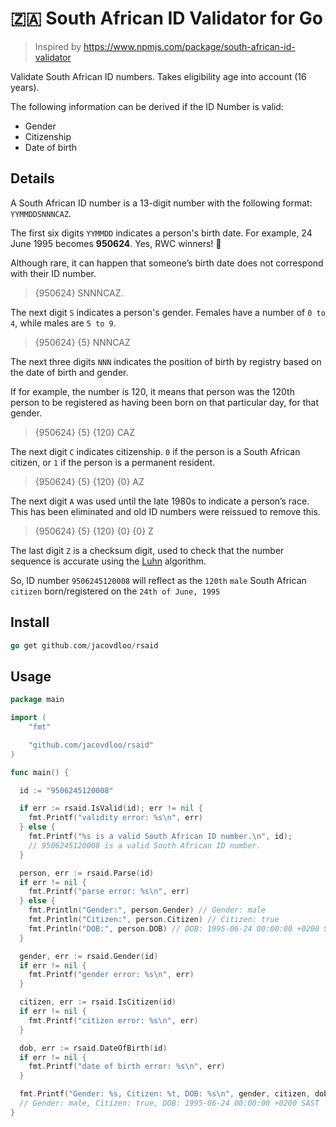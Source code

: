 # 🇿🇦 South African ID Validator for Go

> Inspired by https://www.npmjs.com/package/south-african-id-validator

Validate South African ID numbers. Takes eligibility age into account (16 years).

The following information can be derived if the ID Number is valid:

- Gender
- Citizenship
- Date of birth

## Details

A South African ID number is a 13-digit number with the following format: `YYMMDDSNNNCAZ`.

The first six digits `YYMMDD` indicates a person's birth date. For example, 24 June 1995 becomes **950624**. Yes, RWC winners! 🏉

Although rare, it can happen that someone’s birth date does not correspond with their ID number.

> {950624} SNNNCAZ.


The next digit `S` indicates a person's gender. Females have a number of `0 to 4`, while males are `5 to 9`.

> {950624} {5} NNNCAZ

The next three digits `NNN` indicates the position of birth by registry based on the date of birth and gender.

If for example, the number is 120, it means that person was the 120th person to be registered as having been born on that particular day, for that gender.

> {950624} {5} {120} CAZ

The next digit `C` indicates citizenship. `0` if the person is a South African citizen, or `1` if the person is a permanent resident.

> {950624} {5} {120} {0} AZ

The next digit `A` was used until the late 1980s to indicate a person’s race. This has been eliminated and
old ID numbers were reissued to remove this.

> {950624} {5} {120} {0} {0} Z

The last digit `Z` is a checksum digit, used to check that the number sequence is accurate using the [Luhn](https://en.wikipedia.org/wiki/Luhn_algorithm) algorithm.

So, ID number `9506245120008` will reflect as the `120th` `male` South African `citizen` born/registered on the `24th of June, 1995`

## Install

```go
go get github.com/jacovdloo/rsaid
```

## Usage

```go
package main

import (
	"fmt"

	"github.com/jacovdloo/rsaid"
)

func main() {

  id := "9506245120008"

  if err := rsaid.IsValid(id); err != nil {
    fmt.Printf("validity error: %s\n", err)
  } else {
    fmt.Printf("%s is a valid South African ID number.\n", id);
    // 9506245120008 is a valid South African ID number.
  }

  person, err := rsaid.Parse(id)
  if err != nil {
    fmt.Printf("parse error: %s\n", err)
  } else {
    fmt.Println("Gender:", person.Gender) // Gender: male
    fmt.Println("Citizen:", person.Citizen) // Citizen: true
    fmt.Println("DOB:", person.DOB) // DOB: 1995-06-24 00:00:00 +0200 SAST
  }

  gender, err := rsaid.Gender(id)
  if err != nil {
    fmt.Printf("gender error: %s\n", err)
  }

  citizen, err := rsaid.IsCitizen(id)
  if err != nil {
    fmt.Printf("citizen error: %s\n", err)
  }

  dob, err := rsaid.DateOfBirth(id)
  if err != nil {
    fmt.Printf("date of birth error: %s\n", err)
  }

  fmt.Printf("Gender: %s, Citizen: %t, DOB: %s\n", gender, citizen, dob)
  // Gender: male, Citizen: true, DOB: 1995-06-24 00:00:00 +0200 SAST
}
```
